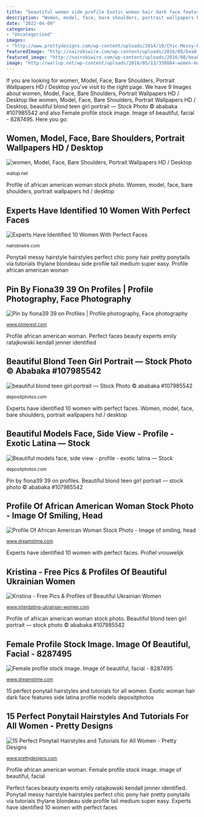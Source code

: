 ```yaml
---
title: "beautiful woman side profile Exotic woman hair dark face features side latina profile models depositphotos"
description: "Women, model, face, bare shoulders, portrait wallpapers hd / desktop"
date: "2022-04-09"
categories:
- "Uncategorized"
images:
- "http://www.prettydesigns.com/wp-content/uploads/2014/10/Chic-Messy-Ponytail-Hairstyle.jpg"
featuredImage: "http://nairobiwire.com/wp-content/uploads/2016/08/bea8.jpg"
featured_image: "http://nairobiwire.com/wp-content/uploads/2016/08/bea8.jpg"
image: "http://wallup.net/wp-content/uploads/2016/05/13/336084-women-model-face-bare_shoulders-portrait.jpg"
---
```


If you are looking for women, Model, Face, Bare Shoulders, Portrait Wallpapers HD / Desktop you've visit to the right page. We have 9 Images about women, Model, Face, Bare Shoulders, Portrait Wallpapers HD / Desktop like women, Model, Face, Bare Shoulders, Portrait Wallpapers HD / Desktop, beautiful blond teen girl portrait — Stock Photo © ababaka #107985542 and also Female profile stock image. Image of beautiful, facial - 8287495. Here you go:

## Women, Model, Face, Bare Shoulders, Portrait Wallpapers HD / Desktop

![women, Model, Face, Bare Shoulders, Portrait Wallpapers HD / Desktop](http://wallup.net/wp-content/uploads/2016/05/13/336084-women-model-face-bare_shoulders-portrait.jpg "Perfect faces beauty experts emily ratajkowski kendall jenner identified")

<small>wallup.net</small>

Profile of african american woman stock photo. Women, model, face, bare shoulders, portrait wallpapers hd / desktop

## Experts Have Identified 10 Women With Perfect Faces

![Experts Have Identified 10 Women With Perfect Faces](http://nairobiwire.com/wp-content/uploads/2016/08/bea8.jpg "Pin by fiona39 39 on profiles")

<small>nairobiwire.com</small>

Ponytail messy hairstyle hairstyles perfect chic pony hair pretty ponytails via tutorials thylane blondeau side profile tail medium super easy. Profile african american woman

## Pin By Fiona39 39 On Profiles | Profile Photography, Face Photography

![Pin by fiona39 39 on Profiles | Profile photography, Face photography](https://i.pinimg.com/736x/14/eb/70/14eb70b93f54da24908e6d9c9293d8e4.jpg "Perfect faces beauty experts emily ratajkowski kendall jenner identified")

<small>www.pinterest.com</small>

Profile african american woman. Perfect faces beauty experts emily ratajkowski kendall jenner identified

## Beautiful Blond Teen Girl Portrait — Stock Photo © Ababaka #107985542

![beautiful blond teen girl portrait — Stock Photo © ababaka #107985542](https://st2.depositphotos.com/1004384/10647/i/450/depositphotos_106474496-stock-photo-beautiful-blond-teen-girl-portrait.jpg "Profile african american woman")

<small>depositphotos.com</small>

Experts have identified 10 women with perfect faces. Women, model, face, bare shoulders, portrait wallpapers hd / desktop

## Beautiful Models Face, Side View - Profile - Exotic Latina — Stock

![Beautiful models face, side view - profile - exotic latina — Stock](https://st3.depositphotos.com/1323776/14300/i/950/depositphotos_143007883-stock-photo-beautiful-models-face-side-view.jpg "Ukrainian profiles")

<small>depositphotos.com</small>

Pin by fiona39 39 on profiles. Beautiful blond teen girl portrait — stock photo © ababaka #107985542

## Profile Of African American Woman Stock Photo - Image Of Smiling, Head

![Profile Of African American Woman Stock Photo - Image of smiling, head](https://thumbs.dreamstime.com/z/profile-african-american-woman-8621248.jpg "Ukrainian profiles")

<small>www.dreamstime.com</small>

Experts have identified 10 women with perfect faces. Profiel vrouwelijk

## Kristina - Free Pics &amp; Profiles Of Beautiful Ukrainian Women

![Kristina - Free Pics &amp; Profiles of Beautiful Ukrainian Women](https://www.interdating-ukrainian-women.com/wp-content/uploads/2013/05/50358.jpg "Female profile stock image. image of beautiful, facial")

<small>www.interdating-ukrainian-women.com</small>

Profile of african american woman stock photo. Beautiful blond teen girl portrait — stock photo © ababaka #107985542

## Female Profile Stock Image. Image Of Beautiful, Facial - 8287495

![Female profile stock image. Image of beautiful, facial - 8287495](https://thumbs.dreamstime.com/z/female-profile-8287495.jpg "Ukrainian profiles")

<small>www.dreamstime.com</small>

15 perfect ponytail hairstyles and tutorials for all women. Exotic woman hair dark face features side latina profile models depositphotos

## 15 Perfect Ponytail Hairstyles And Tutorials For All Women - Pretty Designs

![15 Perfect Ponytail Hairstyles and Tutorials for All Women - Pretty Designs](http://www.prettydesigns.com/wp-content/uploads/2014/10/Chic-Messy-Ponytail-Hairstyle.jpg "Exotic woman hair dark face features side latina profile models depositphotos")

<small>www.prettydesigns.com</small>

Profile african american woman. Female profile stock image. image of beautiful, facial

Perfect faces beauty experts emily ratajkowski kendall jenner identified. Ponytail messy hairstyle hairstyles perfect chic pony hair pretty ponytails via tutorials thylane blondeau side profile tail medium super easy. Experts have identified 10 women with perfect faces
